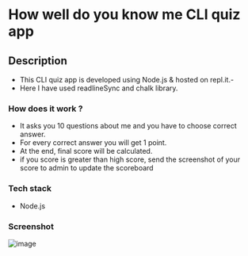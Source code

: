 # How well do you know me CLI quiz app

## Description
- This CLI quiz app is developed using Node.js & hosted on repl.it.-
- Here I have used readlineSync and chalk library.

### How does it work ?
- It asks you 10 questions about me and you have to choose correct answer.
- For every correct answer you will get 1 point.
- At the end, final score will be calculated.
- if you score is greater than high score, send the screenshot of your score to admin to update the scoreboard

### Tech stack
- Node.js

### Screenshot
![image](https://user-images.githubusercontent.com/128349841/227170017-e2573e90-0c00-40ed-9cc8-8889f29efcf4.png)

